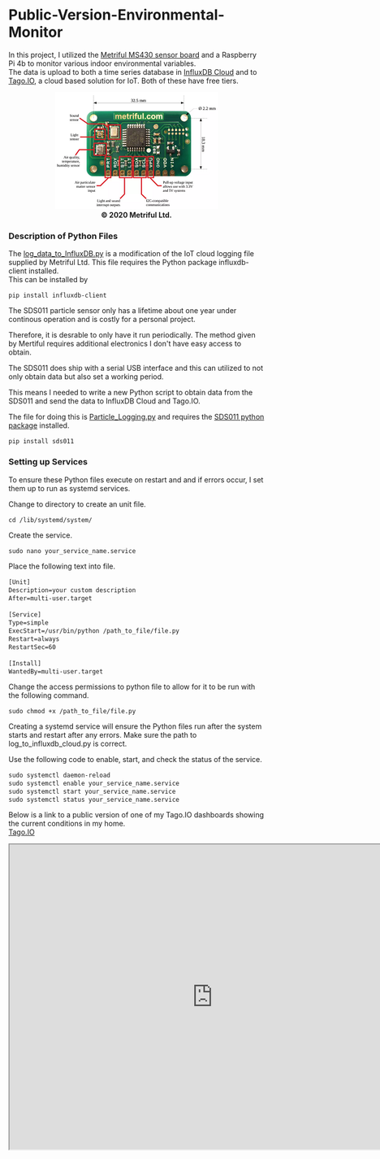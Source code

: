 # Public-Version-Environmental-Monitor



In this project, I utilized the [Metriful MS430 sensor board](https://www.metriful.com/ms430) and a Raspberry Pi 4b to monitor various indoor environmental variables.  
The data is upload to both a time series database in [InfluxDB Cloud](https://www.influxdata.com/products/influxdb-cloud/) and to [Tago.IO](https://tago.io/), a cloud based solution for IoT.  Both of these have free tiers.  

<figure align="center">
<img src="MS430.png"/>
<figcaption align = "center"><b>© 2020 Metriful Ltd.</b></figcaption>
</figure>


### **Description of Python Files**  
  

The [log_data_to_InfluxDB.py](log_data_to_InfluxDB.py) is a modification of the IoT cloud logging file supplied by Metriful Ltd.  This file requires the Python package influxdb-client installed.  
This can be installed by
```
pip install influxdb-client
```

The SDS011 particle sensor only has a lifetime about one year under continous operation and is costly for a personal project.  

Therefore, it is desrable to only have it run periodically.  The method given by Mertiful requires additional electronics I don't have easy access to obtain.  

The SDS011 does ship with a serial USB interface and this can utilized to not only obtain data but also set a working period.  

This means I needed to write a new Python script to obtain data from the SDS011 and send the data to InfluxDB Cloud and Tago.IO.  

The file for doing this is [Particle_Logging.py](Particle_Logging.py) and requires the [SDS011 python package](https://pypi.org/project/sds011/) installed.  

```
pip install sds011
```

### **Setting up Services**  
  

To ensure these Python files execute on restart and and if errors occur, I set them up to run as systemd services.  

Change to directory to create an unit file.

```
cd /lib/systemd/system/
```

Create the service.  

```
sudo nano your_service_name.service
```

Place the following text into file.  
```
[Unit]
Description=your custom description
After=multi-user.target

[Service]
Type=simple
ExecStart=/usr/bin/python /path_to_file/file.py
Restart=always
RestartSec=60

[Install]
WantedBy=multi-user.target

```  
Change the access permissions to python file to allow for it to be run with the following command.

```
sudo chmod +x /path_to_file/file.py
```
Creating a systemd service will ensure the Python files run after the system starts and restart after any errors.  Make sure the path to log_to_influxdb_cloud.py is correct.  

Use the following code to enable, start, and check the status of the service.

```
sudo systemctl daemon-reload
sudo systemctl enable your_service_name.service
sudo systemctl start your_service_name.service
sudo systemctl status your_service_name.service
```

Below is a link to a public version of one of my Tago.IO dashboards showing the current conditions in my home.  
[Tago.IO](https://5f07850bea86c1001c5c2ad7.run.tago.io)

<iframe width="800" height="600" src="https://embed.tago.io?widget=5f0b330c82da2b001c15d578&dashboard=5f0b330c82da2b001c15d576&token=d8da862e-fa08-4652-ad01-871c7ee4da15" />


<iframe width="800" height="600" src="https://embed.tago.io?widget=5f0b330c82da2b001c15d579&dashboard=5f0b330c82da2b001c15d576&token=b15c782f-c8e9-410f-856f-bcfb88850ccf" frameborder="0" allowfullscreen />

<iframe width="800" height="600" src="https://embed.tago.io?widget=61202c11f055140018dd189e&dashboard=5f0b330c82da2b001c15d576&token=2d2efaca-58b7-4764-9124-f4f19603fa7c" frameborder="0" allowfullscreen />

<iframe width="800" height="600" src="https://embed.tago.io?widget=61f08a00ee930600185c1995&dashboard=5f0b330c82da2b001c15d576&token=1b0e88dd-903a-4468-b318-3486b04ae87b" frameborder="0" allowfullscreen />

<figure align="center">
<img src="built-on-influxdb-white-2022.svg"/>
</figure>
